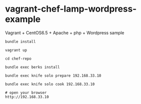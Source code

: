 vagrant-chef-lamp-wordpress-example
===================================

 Vagrant + CentOS6.5 + Apache + php + Wordpress sample
 
```
bundle install

vagrant up

cd chef-repo

bundle exec berks install

bundle exec knife solo prepare 192.168.33.10

bundle exec knife solo cook 192.168.33.10

# open your browser
http://192.168.33.10
```


